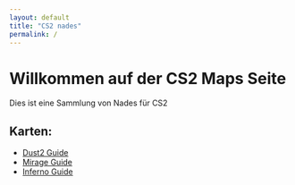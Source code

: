 ```yaml
---
layout: default
title: "CS2 nades"
permalink: /
---
```


# Willkommen auf der CS2 Maps Seite

Dies ist eine Sammlung von Nades für CS2

## Karten:
- [Dust2 Guide](dust2)
- [Mirage Guide](mirage)
- [Inferno Guide](inferno)
